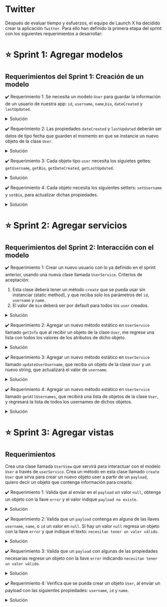 # Twitter

Después de evaluar tiempo y esfuerzos, el equipo de Launch X ha decidido crear la aplicación `Twitter`. Para ello han definido la primera etapa del sprint con los siguientes requerimientos a desarrollar:

# ⭐️ Sprint 1: Agregar modelos

## Requerimientos del Sprint 1: Creación de un modelo
 
✔️ Requerimiento 1: Se necesita un modelo `User` para guardar la información de un usuario de nuestra app: `id`, `username`, `name`,`bio`, `dateCreated` y `lastUpdated`. 

<details close>
<summary> Solución </summary>

🔵 **Prueba para el requerimiento**

> Mediante el uso de la técnica TDD, escribe el código para la prueba de acuerdo al requerimiento y posteriormente, ejecuta la prueba.

![Prueba para el requerimiento 1](https://github.com/DanielaBeltranCruz/Twitter_App/blob/main/images/Sprint%201/prueba_requerimiento_1.PNG)

🔵 **Clase para el requerimiento**

> Para corregir el error arrojado al ejecutar la prueba, se crea un script nuevo con la clase **User** y un constructor que guarde los parámetros solicitados en el requerimiento. 

![Clase para el requerimiento 1](https://github.com/DanielaBeltranCruz/Twitter_App/blob/main/images/Sprint%201/requerimiento_clase_1.PNG)

</details>

✔️ Requerimiento 2: Las propiedades `dateCreated` y `lastUpdated` deberán ser datos de tipo fecha que guarden el momento en que se instancie un nuevo objeto de la clase `User`.

<details close>
<summary> Solución </summary>

> Modifica el constructor de la clase creada y asigna un valor por defecto a estos atributos usando `new Date()`.

🔵 **Prueba para el requerimiento**

![Prueba para el requerimiento 2](https://github.com/DanielaBeltranCruz/Twitter_App/blob/main/images/Sprint%201/prueba_requerimiento_2.PNG)

🔵 **Clase para el requerimiento**

![Clase para el requerimiento 2](https://github.com/DanielaBeltranCruz/Twitter_App/blob/main/images/Sprint%201/requerimiento_clase_2.PNG)

</details>
 
✔️ Requerimiento 3: Cada objeto tipo `user` necesita los siguietes gettes: `getUsername`, `getBio`, `getDateCreated`, `getLastUpdated`.

<details close>
<summary> Solución </summary>

> Agrega los getters regresando la propiedad indicada, no olvides usar `this`.

🔵 **Prueba para el requerimiento**

![Prueba para el requerimiento 3](https://github.com/DanielaBeltranCruz/Twitter_App/blob/main/images/Sprint%201/prueba_requerimiento_3.PNG)

🔵 **Clase para el requerimiento**

![Clase para el requerimiento 3](https://github.com/DanielaBeltranCruz/Twitter_App/blob/main/images/Sprint%201/requerimiento_clase_3.PNG)

</details>
 
✔️ Requerimiento 4: Cada objeto necesita los siguientes setters: `setUsername` y `setBio`, para actualizar dichas propiedades.

<details close>
<summary> Solución </summary>

> Agrega los setters usando la palabra `set` y modificando el atributo indicado.

🔵 **Prueba para el requerimiento**

![Prueba para el requerimiento 4](https://github.com/DanielaBeltranCruz/Twitter_App/blob/main/images/Sprint%201/prueba_requerimiento_4.PNG)

🔵 **Clase para el requerimiento**

![Clase para el requerimiento 4](https://github.com/DanielaBeltranCruz/Twitter_App/blob/main/images/Sprint%201/requerimiento_clase_4.PNG)

</details>

# ⭐️ Sprint 2: Agregar servicios

## Requerimientos del Sprint 2: Interacción con el modelo
✔️ Requerimiento 1: Crear un nuevo usuario con lo ya definido en el sprint anterior, usando una nueva clase llamada `UserService`.
Criterios de aceptación:
1. Esta clase deberá tener un método `create` que se pueda usar sin instanciar (static method), y que reciba solo los parámetros del `id`, `username` y `name`. 
2. El valor de `bio` deberá ser por default para todos los `user` creados.

<details close>
<summary> Solución </summary>

🔵 **Prueba para el requerimiento**

![Prueba para el requerimiento 1](https://github.com/DanielaBeltranCruz/Twitter_App/blob/main/images/Sprint%202/prueba_requerimiento_1.PNG)

🔵 **Clase para el requerimiento**

![Clase para el requerimiento 1](https://github.com/DanielaBeltranCruz/Twitter_App/blob/main/images/Sprint%202/requerimiento_clase_1.PNG)

</details>

✔️ Requerimiento 2: Agregar un nuevo método estático en `UserService` llamado `getInfo` que al recibir un objeto de la clase `User`, me regrese una lista con todos los valores de los atributos de dicho objeto.

<details close>
<summary> Solución </summary>

🔵 **Prueba para el requerimiento**

![Prueba para el requerimiento 2](https://github.com/DanielaBeltranCruz/Twitter_App/blob/main/images/Sprint%202/prueba_requerimiento_2.PNG)

🔵 **Clase para el requerimiento**

![Clase para el requerimiento 2](https://github.com/DanielaBeltranCruz/Twitter_App/blob/main/images/Sprint%202/requerimiento_clase_2.PNG)

</details>

✔️ Requerimiento 3: Agregar un nuevo método estático en `UserService` llamado `updateUserUsername`, que reciba un objeto de la clase `User` y un nuevo string, que actualizará el valor de `username`. 

<details close>
<summary> Solución </summary>

🔵 **Prueba para el requerimiento**

![Prueba para el requerimiento 3](https://github.com/DanielaBeltranCruz/Twitter_App/blob/main/images/Sprint%202/prueba_requerimiento_3.PNG)

🔵 **Clase para el requerimiento**

![Clase para el requerimiento 3](https://github.com/DanielaBeltranCruz/Twitter_App/blob/main/images/Sprint%202/requerimiento_clase_3.PNG)

</details>

✔️ Requerimiento 4: Agregar un nuevo método estático en `UserService` llamado `getAllUsernames`, que recibirá una lista de objetos de la clase `User`, y regresará la lista de todos los usernames de dichos objetos. 

<details close>
<summary> Solución </summary>

🔵 **Prueba para el requerimiento**

![Prueba para el requerimiento 4](https://github.com/DanielaBeltranCruz/Twitter_App/blob/main/images/Sprint%202/prueba_requerimiento_4.PNG)

🔵 **Clase para el requerimiento**

![Clase para el requerimiento 4](https://github.com/DanielaBeltranCruz/Twitter_App/blob/main/images/Sprint%202/requerimiento_clase_4.PNG)

</details>

# ⭐️ Sprint 3: Agregar vistas

## Requerimientos

Crea una clase llamada `UserView` que servirá para interactuar con el modelo `User` a través de `userService`. Crea un método en esta clase llamado `create User` que sirva para crear un nuevo objeto user a partir de un `payload`, quiero decir un objeto que contenga información para crearlo.

✔️ Requerimiento 1: Valida que al enviar en el `payload` un valor `null`, obtenga un objeto con la llave `error` y el valor indique `payload no existe`.

<details close>
<summary> Solución </summary>

🔵 **Prueba para el requerimiento**
![Prueba para el requerimiento 1]()

🔵 **Clase para el requerimiento**
![Clase para el requerimiento 1]()

</details>

✔️ Requerimiento 2: Valida que un `payload` contenga en alguna de las llaves `username`, `name`, o `id` un valor en `null`. Si hay un valor `null` regresa un objeto con la llave `error` y que indique el texto: `necesitan tener un valor válido`.

<details close>
<summary> Solución </summary>

🔵 **Prueba para el requerimiento**
![Prueba para el requerimiento 2]()

🔵 **Clase para el requerimiento**
![Clase para el requerimiento 2]()

</details>

✔️ Requerimiento 3: Valida que un `payload` con algunas de las propiedades necesarias regrese un objeto con la llave `error` indicando `necesitan tener un valor válido`.

<details close>
<summary> Solución </summary>

🔵 **Prueba para el requerimiento**
![Prueba para el requerimiento 3]()

🔵 **Clase para el requerimiento**
![Clase para el requerimiento 3]()

</details>

✔️ Requerimiento 4: Verifica que se pueda crear un objeto `User`, al enviar un payload con las siguientes propiedades: `username`, `id` y `name`.

<details close>
<summary> Solución </summary>

🔵 **Prueba para el requerimiento**
![Prueba para el requerimiento 4]()

🔵 **Clase para el requerimiento**
![Clase para el requerimiento 4]()

</details>


